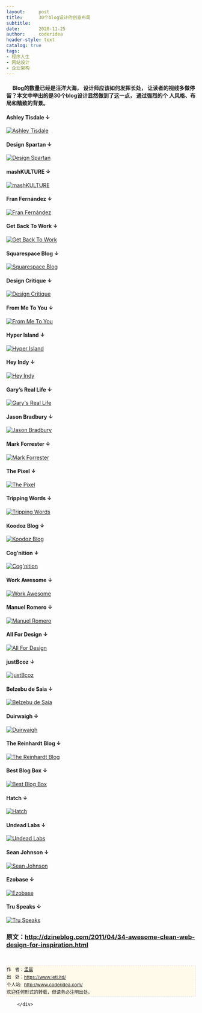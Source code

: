 ```yaml
---
layout:     post
title:      30个blog设计的创意布局
subtitle:   
date:       2020-11-25
author:     coderidea
header-style: text
catalog: true
tags:
- 程序人生
- 网站设计
- 企业架构
--- 
```

<div class="postBody">
			<div id="cnblogs_post_body" class="blogpost-body"><h4>     Blog的数量已经是汪洋大海， 设计师应该如何发挥长处， 让读者的视线多做停留？本文中举出的是30个blog设计显然做到了这一点， 通过强烈的个 人风格、布局和精致的背景。</h4>
<h4>Ashley Tisdale ↓</h4>
<p><a title="Ashley Tisdale" href="http://www.ashleytisdale.com/"><img class="wideimg" src="http://spyrestudios.com/wp-content/uploads/2009/11/ashley-tisdale.jpg" alt="Ashley Tisdale" /></a></p>
<h4>Design Spartan ↓</h4>
<p><a title="Design Spartan" href="http://www.designspartan.com/"><img class="wideimg" src="http://spyrestudios.com/wp-content/uploads/2009/11/design-spartan.jpg" alt="Design Spartan" /></a></p>
<h4>mashKULTURE ↓</h4>
<p><a title="mashKULTURE" href="http://english.mashkulture.net/"><img class="wideimg" src="http://spyrestudios.com/wp-content/uploads/2009/11/mash-kulture.jpg" alt="mashKULTURE" /></a></p>
<h4>Fran Fernández ↓</h4>
<p><a title="Fran Fernández" href="http://franfernandez.com/"><img class="wideimg" src="http://spyrestudios.com/wp-content/uploads/2009/11/fran-fernandez.jpg" alt="Fran Fernández" /></a></p>
<h4>Get Back To Work ↓</h4>
<p><a title="Get Back To Work" href="http://www.getbacktowork.fr/"><img class="wideimg" src="http://spyrestudios.com/wp-content/uploads/2009/11/get-back-to-work.jpg" alt="Get Back To Work" /></a></p>
<h4>Squarespace Blog ↓</h4>
<p><a title="Squarespace Blog" href="http://blog.squarespace.com/"><img class="wideimg" src="http://spyrestudios.com/wp-content/uploads/2009/11/squarespace-blog.jpg" alt="Squarespace Blog" /></a></p>
<h4>Design Critique ↓</h4>
<p><a title="Design Critique" href="http://wecritiquedesigns.com/"><img class="wideimg" src="http://spyrestudios.com/wp-content/uploads/2009/11/design-critique.jpg" alt="Design Critique" /></a></p>
<h4>From Me To You ↓</h4>
<p><a title="From Me To You" href="http://fromme-toyou.tumblr.com/"><img class="wideimg" src="http://spyrestudios.com/wp-content/uploads/2009/11/from-me-to-you.jpg" alt="From Me To You" /></a></p>
<h4>Hyper Island ↓</h4>
<p><a title="Hyper Island" href="http://hi.pirajafisken.net/"><img class="wideimg" src="http://spyrestudios.com/wp-content/uploads/2009/11/hyper-island.jpg" alt="Hyper Island" /></a></p>
<h4>Hey Indy ↓</h4>
<p><a title="Hey Indy" href="http://heyindy.com/"><img class="wideimg" src="http://spyrestudios.com/wp-content/uploads/2009/11/hey-indy.jpg" alt="Hey Indy" /></a></p>
<h4>Gary’s Real Life ↓</h4>
<p><a title="Gary's Real Life" href="http://www.garysreallife.com/"><img class="wideimg" src="http://spyrestudios.com/wp-content/uploads/2009/11/garys-real-life.jpg" alt="Gary's Real Life" /></a></p>
<h4>Jason Bradbury ↓</h4>
<p><a title="Jason Bradbury" href="http://www.jasonbradbury.com/"><img class="wideimg" src="http://spyrestudios.com/wp-content/uploads/2009/11/jason-bradbury.jpg" alt="Jason Bradbury" /></a></p>
<h4>Mark Forrester ↓</h4>
<p><a title="Mark Forrester" href="http://www.markforrester.co.za/"><img class="wideimg" src="http://spyrestudios.com/wp-content/uploads/2009/11/mark-forrester.jpg" alt="Mark Forrester" /></a></p>
<h4>The Pixel ↓</h4>
<p><a title="The Pixel" href="http://www.thepixel.com/blog/"><img class="wideimg" src="http://spyrestudios.com/wp-content/uploads/2009/11/the-pixel.jpg" alt="The Pixel" /></a></p>
<h4>Tripping Words ↓</h4>
<p><a title="Tripping Words" href="http://www.trippingwords.com/"><img class="wideimg" src="http://spyrestudios.com/wp-content/uploads/2009/11/tripping-words.jpg" alt="Tripping Words" /></a></p>
<h4>Koodoz Blog ↓</h4>
<p><a title="Koodoz Blog" href="http://www.koodoz.com.au/klog/"><img class="wideimg" src="http://spyrestudios.com/wp-content/uploads/2009/11/koodoz-blog.jpg" alt="Koodoz Blog" /></a></p>
<h4>Cog’nition ↓</h4>
<p><a title="Cog'nition" href="http://cog.nitiondesign.com/"><img class="wideimg" src="http://spyrestudios.com/wp-content/uploads/2009/11/cognition.jpg" alt="Cog'nition" /></a></p>
<h4>Work Awesome ↓</h4>
<p><a title="Work Awesome" href="http://workawesome.com/"><img class="wideimg" src="http://spyrestudios.com/wp-content/uploads/2009/11/work-awesome.jpg" alt="Work Awesome" /></a></p>
<h4>Manuel Romero ↓</h4>
<p><a title="Manuel Romero" href="http://www.theycallmemarty.com/"><img class="wideimg" src="http://spyrestudios.com/wp-content/uploads/2009/11/they-call-me-marty.jpg" alt="Manuel Romero" /></a></p>
<h4>All For Design ↓</h4>
<p><a title="All For Design" href="http://all-for-design.com/"><img class="wideimg" src="http://spyrestudios.com/wp-content/uploads/2009/11/all-for-design.jpg" alt="All For Design" /></a></p>
<h4>justBcoz ↓</h4>
<p><a title="justBcoz" href="http://www.justbcoz.co.za/headspace/"><img class="wideimg" src="http://spyrestudios.com/wp-content/uploads/2009/11/justBcoz.jpg" alt="justBcoz" /></a></p>
<h4>Belzebu de Saia ↓</h4>
<p><a title="Belzebu de Saia" href="http://www.belzebudesaia.com/"><img class="wideimg" src="http://spyrestudios.com/wp-content/uploads/2009/11/belzebu-de-saia.jpg" alt="Belzebu de Saia" /></a></p>
<h4>Duirwaigh ↓</h4>
<p><a title="Duirwaigh" href="http://www.duirwaigh.com/"><img class="wideimg" src="http://spyrestudios.com/wp-content/uploads/2009/11/duirwaigh.jpg" alt="Duirwaigh" /></a></p>
<h4>The Reinhardt Blog ↓</h4>
<p><a title="The Reinhardt Blog" href="http://thereinhardtblog.com/"><img class="wideimg" src="http://spyrestudios.com/wp-content/uploads/2009/11/reinhardt.jpg" alt="The Reinhardt Blog" /></a></p>
<h4>Best Blog Box ↓</h4>
<p><a title="Best Blog Box" href="http://bestblogbox.com/"><img class="wideimg" src="http://spyrestudios.com/wp-content/uploads/2009/11/best-blog-box.jpg" alt="Best Blog Box" /></a></p>
<h4>Hatch ↓</h4>
<p><a title="Hatch" href="http://freshapproachcoach.com/"><img class="wideimg" src="http://spyrestudios.com/wp-content/uploads/2009/11/hatch.jpg" alt="Hatch" /></a></p>
<h4>Undead Labs ↓</h4>
<p><a title="Undead labs" href="http://undeadlabs.com/"><img class="wideimg" src="http://spyrestudios.com/wp-content/uploads/2009/11/undead-labs.jpg" alt="Undead Labs" /></a></p>
<h4>Sean Johnson ↓</h4>
<p><a title="Sean Johnson" href="http://www.seanjohnson.net/"><img class="wideimg" src="http://spyrestudios.com/wp-content/uploads/2009/11/sean-johnson.jpg" alt="Sean Johnson" /></a></p>
<h4>Ezobase ↓</h4>
<p><a title="Ezobase" href="http://www.ezobase.com/"><img class="wideimg" src="http://spyrestudios.com/wp-content/uploads/2009/11/ezo-base.jpg" alt="Ezobase" /></a></p>
<h4>Tru Speaks ↓</h4>
<p><a title="Tru Speaks" href="http://truspeaks.com/"><img class="wideimg" src="http://spyrestudios.com/wp-content/uploads/2009/11/tru-speaks.jpg" alt="Tru Speaks" /></a></p>
<h3>原文：<a href="http://dzineblog.com/2011/04/34-awesome-clean-web-design-for-inspiration.html">http://dzineblog.com/2011/04/34-awesome-clean-web-design-for-inspiration.html</a></h3>


<div id="ckepop"> </div>
<div>
<p id="PSignature" style="line-height:20px;background:#FFFAEA no-repeat 2% 50%;font-size:12px;border:#e0e0e0 1px dashed;">作   者：<a href="https://www.leti.ltd/">孟晨</a> <br /> 出   处：<a href="https://www.leti.ltd/">https://www.leti.ltd/</a> <br />个人站:  <a href="http://www.coderidea.com/">http://www.coderidea.com/</a><br />欢迎任何形式的转载，但请务必注明出处。</p>
</div></div><div id="MySignature"></div>
<div class="clear"></div>
<div id="blog_post_info_block">
<div id="BlogPostCategory"></div>
<div id="EntryTag"></div>
<div id="blog_post_info">
</div>
<div class="clear"></div>
<div id="post_next_prev"></div>
</div>


		</div>